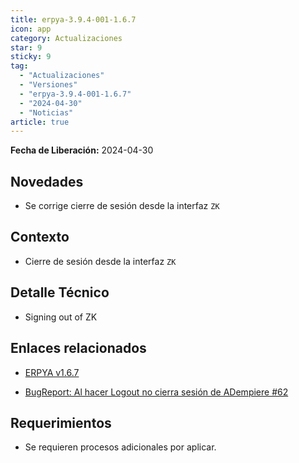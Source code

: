 ```yaml
---
title: erpya-3.9.4-001-1.6.7
icon: app
category: Actualizaciones
star: 9
sticky: 9
tag:
  - "Actualizaciones"
  - "Versiones"
  - "erpya-3.9.4-001-1.6.7"
  - "2024-04-30"
  - "Noticias"
article: true
---
```


**Fecha de Liberación:** 2024-04-30

## Novedades

- Se corrige cierre de sesión desde la interfaz `ZK`

## Contexto

- Cierre de sesión desde la interfaz `ZK`

## Detalle Técnico

- Signing out of ZK

## Enlaces relacionados

- [ERPYA v1.6.7](https://github.com/erpya/adempiere_patch_zk/releases/tag/1.6.7)

- [BugReport: Al hacer Logout no cierra sesión de ADempiere #62](https://github.com/erpcya/adempiere/issues/62)

## Requerimientos

- Se requieren procesos adicionales por aplicar.
